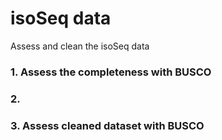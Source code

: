 # isoSeq data

Assess and clean the isoSeq data

### 1. Assess the completeness with BUSCO

### 2. 


### 3. Assess cleaned dataset with BUSCO
